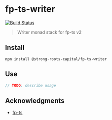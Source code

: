# fp-ts-writer

[![Build Status]](https://github.com/strong-roots-capital/fp-ts-writer/actions/workflows/release.yml)

[build status]: https://github.com/strong-roots-capital/fp-ts-writer/actions/workflows/release.yml/badge.svg?event=push

> Writer monad stack for fp-ts v2

## Install

```shell
npm install @strong-roots-capital/fp-ts-writer
```

## Use

```typescript
// TODO: describe usage
```

## Acknowledgments

- [fp-ts](https://github.com/gcanti/fp-ts)
